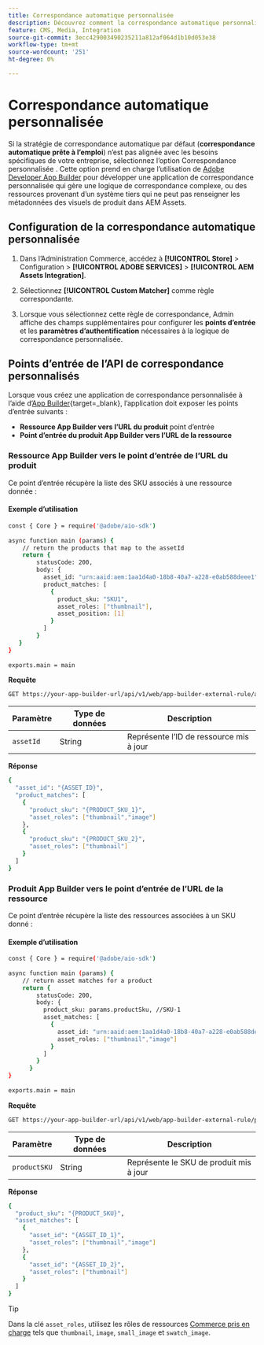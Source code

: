 ```yaml
---
title: Correspondance automatique personnalisée
description: Découvrez comment la correspondance automatique personnalisée est particulièrement utile pour les commerçants avec une logique de correspondance complexe ou ceux qui dépendent d’un système tiers qui ne peut pas renseigner les métadonnées des visuels de produit dans AEM Assets.
feature: CMS, Media, Integration
source-git-commit: 3ecc429003490235211a812af064d1b10d053e38
workflow-type: tm+mt
source-wordcount: '251'
ht-degree: 0%

---
```



# Correspondance automatique personnalisée

Si la stratégie de correspondance automatique par défaut (**correspondance automatique prête à l’emploi**) n’est pas alignée avec les besoins spécifiques de votre entreprise, sélectionnez l’option Correspondance personnalisée . Cette option prend en charge l’utilisation de [Adobe Developer App Builder](https://experienceleague.adobe.com/fr/docs/commerce-learn/tutorials/adobe-developer-app-builder/introduction-to-app-builder) pour développer une application de correspondance personnalisée qui gère une logique de correspondance complexe, ou des ressources provenant d’un système tiers qui ne peut pas renseigner les métadonnées des visuels de produit dans AEM Assets.

## Configuration de la correspondance automatique personnalisée

1. Dans l’Administration Commerce, accédez à **[!UICONTROL Store]** > Configuration > **[!UICONTROL ADOBE SERVICES]** > **[!UICONTROL AEM Assets Integration]**.

1. Sélectionnez **[!UICONTROL Custom Matcher]** comme règle correspondante.

1. Lorsque vous sélectionnez cette règle de correspondance, Admin affiche des champs supplémentaires pour configurer les **points d’entrée** et les **paramètres d’authentification** nécessaires à la logique de correspondance personnalisée.

## Points d’entrée de l’API de correspondance personnalisés

Lorsque vous créez une application de correspondance personnalisée à l’aide d’[App Builder](https://experienceleague.adobe.com/fr/docs/commerce-learn/tutorials/adobe-developer-app-builder/introduction-to-app-builder){target=_blank}, l’application doit exposer les points d’entrée suivants :

* **Ressource App Builder vers l’URL du produit** point d’entrée
* **Point d’entrée du produit App Builder vers l’URL de la ressource**

### Ressource App Builder vers le point d’entrée de l’URL du produit

Ce point d’entrée récupère la liste des SKU associés à une ressource donnée :

#### Exemple d’utilisation

```bash
const { Core } = require('@adobe/aio-sdk')
 
async function main (params) {
    // return the products that map to the assetId
    return {
        statusCode: 200,
        body: {
          asset_id: "urn:aaid:aem:1aa1d4a0-18b8-40a7-a228-e0ab588deee1",
          product_matches: [
            {
              product_sku: "SKU1",
              asset_roles: ["thumbnail"],
              asset_position: [1]
            }
          ]
        }
   }
}
 
exports.main = main
```

**Requête**

```bash
GET https://your-app-builder-url/api/v1/web/app-builder-external-rule/asset-to-product
```

| Paramètre | Type de données | Description |
| --- | --- | --- |
| `assetId` | String | Représente l’ID de ressource mis à jour |

**Réponse**

```bash
{
  "asset_id": "{ASSET_ID}",
  "product_matches": [
    {
      "product_sku": "{PRODUCT_SKU_1}",
      "asset_roles": ["thumbnail","image"]
    },
    {
      "product_sku": "{PRODUCT_SKU_2}",
      "asset_roles": ["thumbnail"]
    }
  ]
}
```

### Produit App Builder vers le point d’entrée de l’URL de la ressource

Ce point d’entrée récupère la liste des ressources associées à un SKU donné :

#### Exemple d’utilisation

```bash
const { Core } = require('@adobe/aio-sdk')
 
async function main (params) {
    // return asset matches for a product
    return {
        statusCode: 200,
        body: {
          product_sku: params.productSku, //SKU-1
          asset_matches: [
            {
              asset_id: "urn:aaid:aem:1aa1d4a0-18b8-40a7-a228-e0ab588deee1",
              asset_roles: ["thumbnail","image"]
            }
          ]
        }
      }
}
 
exports.main = main
```

**Requête**

```bash
GET https://your-app-builder-url/api/v1/web/app-builder-external-rule/product-to-asset
```

| Paramètre | Type de données | Description |
| --- | --- | --- |
| `productSKU` | String | Représente le SKU de produit mis à jour |

**Réponse**

```bash
{
  "product_sku": "{PRODUCT_SKU}",
  "asset_matches": [
    {
      "asset_id": "{ASSET_ID_1}",
      "asset_roles": ["thumbnail","image"]
    },
    {
      "asset_id": "{ASSET_ID_2}",
      "asset_roles": ["thumbnail"]
    }
  ]
}
```

>[!TIP]
>
> Dans la clé `asset_roles`, utilisez les rôles de ressources [Commerce pris en charge](https://experienceleague.adobe.com/fr/docs/commerce-admin/catalog/products/digital-assets/product-image#image-roles) tels que `thumbnail`, `image`, `small_image` et `swatch_image`.
